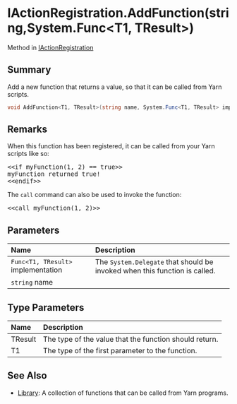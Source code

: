 # IActionRegistration.AddFunction(string,System.Func<T1, TResult>)

Method in [IActionRegistration](/api/csharp/yarn.unity.iactionregistration.md)

## Summary


Add a new function that returns a value, so that it can be
called from Yarn scripts.


```csharp
void AddFunction<T1, TResult>(string name, System.Func<T1, TResult> implementation);
```

## Remarks

<p>When this function has been registered, it can be called from
your Yarn scripts like so:</p> <pre lang="yarn">
&lt;&lt;if myFunction(1, 2) == true&gt;&gt;
myFunction returned true!
&lt;&lt;endif&gt;&gt;
</pre> <p>The <code>call</code> command can also be used to invoke the function:</p> <pre lang="yarn">
&lt;&lt;call myFunction(1, 2)&gt;&gt;
</pre>

## Parameters

|Name|Description|
|:---|:---|
|`Func<T1, TResult>` implementation|The  <code>System.Delegate</code>  that should be invoked when this function is called.|
|`string` name||

## Type Parameters

|Name|Description|
|:---|:---|
|TResult|The type of the value that the function should return.|
|T1|The type of the first parameter to the function.|

## See Also

* [Library](/api/csharp/yarn.library.md): A collection of functions that can be called from Yarn programs.

